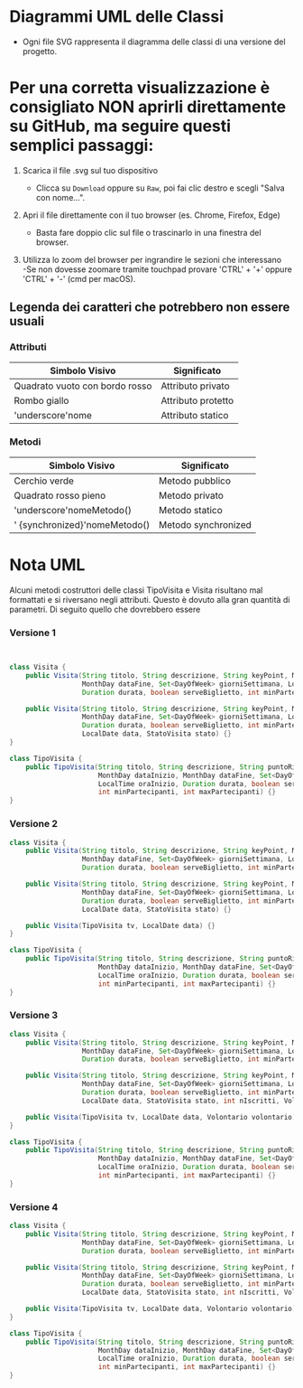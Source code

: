 # Diagrammi UML delle Classi

- Ogni file SVG rappresenta il diagramma delle classi di una versione del progetto.

# Per una corretta visualizzazione è consigliato NON aprirli direttamente su GitHub, ma seguire questi semplici passaggi:

1. Scarica il file .svg sul tuo dispositivo
   - Clicca su `Download` oppure su `Raw`, poi fai clic destro e scegli "Salva con nome...".

2. Apri il file direttamente con il tuo browser (es. Chrome, Firefox, Edge)  
   - Basta fare doppio clic sul file o trascinarlo in una finestra del browser.

3. Utilizza lo zoom del browser per ingrandire le sezioni che interessano  
    -Se non dovesse zoomare tramite touchpad provare 'CTRL' + '+'  oppure 'CTRL' + '-'  (cmd per macOS).

## Legenda dei caratteri che potrebbero non essere usuali

###  Attributi

| Simbolo Visivo                        | Significato            |
|----------------------------------------|-------------------------|
|  Quadrato vuoto con bordo rosso              | Attributo privato       |
|  Rombo giallo                        | Attributo protetto      |
|  'underscore'nome                                | Attributo statico       |

###  Metodi

| Simbolo Visivo                        | Significato              |
|----------------------------------------|---------------------------|
|  Cerchio verde                       | Metodo pubblico           |
|  Quadrato rosso pieno               | Metodo privato            |
|  'underscore'nomeMetodo()                        | Metodo statico            |
| ' {synchronized}'nomeMetodo()         | Metodo synchronized      |

# Nota UML
Alcuni metodi costruttori delle classi TipoVisita e Visita risultano mal formattati e si riversano negli attributi. Questo è dovuto alla gran quantità di parametri. Di seguito quello che dovrebbero essere

### Versione 1
```java


class Visita {
    public Visita(String titolo, String descrizione, String keyPoint, MonthDay dataInizio,
                  MonthDay dataFine, Set<DayOfWeek> giorniSettimana, LocalTime oraInizio,
                  Duration durata, boolean serveBiglietto, int minPartecipanti, int maxPartecipanti) {}

    public Visita(String titolo, String descrizione, String keyPoint, MonthDay dataInizio,
                  MonthDay dataFine, Set<DayOfWeek> giorniSettimana, LocalTime oraInizio,
                  Duration durata, boolean serveBiglietto, int minPartecipanti, int maxPartecipanti,
                  LocalDate data, StatoVisita stato) {}
}

class TipoVisita {
    public TipoVisita(String titolo, String descrizione, String puntoRitrovo,
                      MonthDay dataInizio, MonthDay dataFine, Set<DayOfWeek> giorniSettimana,
                      LocalTime oraInizio, Duration durata, boolean serveBiglietto,
                      int minPartecipanti, int maxPartecipanti) {}
}
```
### Versione 2
```java
class Visita {
    public Visita(String titolo, String descrizione, String keyPoint, MonthDay dataInizio,
                  MonthDay dataFine, Set<DayOfWeek> giorniSettimana, LocalTime oraInizio,
                  Duration durata, boolean serveBiglietto, int minPartecipanti, int maxPartecipanti) {}

    public Visita(String titolo, String descrizione, String keyPoint, MonthDay dataInizio,
                  MonthDay dataFine, Set<DayOfWeek> giorniSettimana, LocalTime oraInizio,
                  Duration durata, boolean serveBiglietto, int minPartecipanti, int maxPartecipanti,
                  LocalDate data, StatoVisita stato) {}

    public Visita(TipoVisita tv, LocalDate data) {}
}

class TipoVisita {
    public TipoVisita(String titolo, String descrizione, String puntoRitrovo,
                      MonthDay dataInizio, MonthDay dataFine, Set<DayOfWeek> giorniSettimana,
                      LocalTime oraInizio, Duration durata, boolean serveBiglietto,
                      int minPartecipanti, int maxPartecipanti) {}
}
```
### Versione 3
```java
class Visita {
    public Visita(String titolo, String descrizione, String keyPoint, MonthDay dataInizio,
                  MonthDay dataFine, Set<DayOfWeek> giorniSettimana, LocalTime oraInizio,
                  Duration durata, boolean serveBiglietto, int minPartecipanti, int maxPartecipanti) {}

    public Visita(String titolo, String descrizione, String keyPoint, MonthDay dataInizio,
                  MonthDay dataFine, Set<DayOfWeek> giorniSettimana, LocalTime oraInizio,
                  Duration durata, boolean serveBiglietto, int minPartecipanti, int maxPartecipanti,
                  LocalDate data, StatoVisita stato, int nIscritti, Volontario volontario) {}

    public Visita(TipoVisita tv, LocalDate data, Volontario volontario) {}
}

class TipoVisita {
    public TipoVisita(String titolo, String descrizione, String puntoRitrovo,
                      MonthDay dataInizio, MonthDay dataFine, Set<DayOfWeek> giorniSettimana,
                      LocalTime oraInizio, Duration durata, boolean serveBiglietto,
                      int minPartecipanti, int maxPartecipanti) {}
}
```
### Versione 4
```java
class Visita {
    public Visita(String titolo, String descrizione, String keyPoint, MonthDay dataInizio,
                  MonthDay dataFine, Set<DayOfWeek> giorniSettimana, LocalTime oraInizio,
                  Duration durata, boolean serveBiglietto, int minPartecipanti, int maxPartecipanti) {}

    public Visita(String titolo, String descrizione, String keyPoint, MonthDay dataInizio,
                  MonthDay dataFine, Set<DayOfWeek> giorniSettimana, LocalTime oraInizio,
                  Duration durata, boolean serveBiglietto, int minPartecipanti, int maxPartecipanti,
                  LocalDate data, StatoVisita stato, int nIscritti, Volontario volontario) {}

    public Visita(TipoVisita tv, LocalDate data, Volontario volontario) {}
}

class TipoVisita {
    public TipoVisita(String titolo, String descrizione, String puntoRitrovo,
                      MonthDay dataInizio, MonthDay dataFine, Set<DayOfWeek> giorniSettimana,
                      LocalTime oraInizio, Duration durata, boolean serveBiglietto,
                      int minPartecipanti, int maxPartecipanti) {}
}
```

